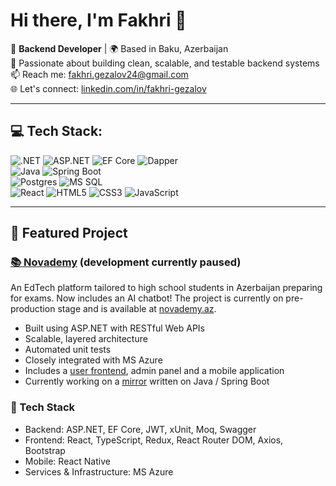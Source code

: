 # Hi there, I'm Fakhri 👋

🎯 **Backend Developer** | 🌍 Based in Baku, Azerbaijan<br/>
💬 Passionate about building clean, scalable, and testable backend systems<br/>
📫 Reach me: [fakhri.gezalov24@gmail.com](mailto:fakhri.gezalov24@gmail.com)<br/>
🌐 Let's connect: [linkedin.com/in/fakhri-gezalov](https://linkedin.com/in/fakhri-gezalov)

---

## 💻 Tech Stack:
![.NET](https://img.shields.io/badge/.NET-5C2D91?style=for-the-badge&logo=.net&logoColor=white) ![ASP.NET](https://img.shields.io/badge/ASP.NET-512BD4?style=for-the-badge) ![EF Core](https://img.shields.io/badge/EF%20Core-6C3483?style=for-the-badge) ![Dapper](https://img.shields.io/badge/Dapper-0082C9?style=for-the-badge&logoColor=white)<br/>
![Java](https://img.shields.io/badge/java-%23ED8B00.svg?style=for-the-badge&logo=openjdk&logoColor=white) ![Spring Boot](https://img.shields.io/badge/Spring%20Boot-6DB33F?style=for-the-badge&logo=springboot&logoColor=white)<br/>
![Postgres](https://img.shields.io/badge/postgres-%23316192.svg?style=for-the-badge&logo=postgresql&logoColor=white) ![MS SQL](https://img.shields.io/badge/MS%20SQL-CC2927?style=for-the-badge&logo=microsoft%20sql%20server&logoColor=white)<br/>
![React](https://img.shields.io/badge/react-%2320232a.svg?style=for-the-badge&logo=react&logoColor=%2361DAFB) ![HTML5](https://img.shields.io/badge/HTML5-E34F26?style=for-the-badge&logo=html5&logoColor=white) ![CSS3](https://img.shields.io/badge/CSS3-1572B6?style=for-the-badge&logo=css3&logoColor=white) ![JavaScript](https://img.shields.io/badge/javascript-%23323330.svg?style=for-the-badge&logo=javascript&logoColor=%23F7DF1E)

---

## 🚀 Featured Project

### [📚 Novademy](https://github.com/fakhri2406/Novademy.git) (development currently paused)
An EdTech platform tailored to high school students in Azerbaijan preparing for exams. Now includes an AI chatbot! The project is currently on pre-production stage and is available at [novademy.az](https://novademy.az).

- Built using ASP.NET with RESTful Web APIs
- Scalable, layered architecture
- Automated unit tests
- Closely integrated with MS Azure
- Includes a [user frontend](https://github.com/fakhri2406/novademy-front.git), admin panel and a mobile application
- Currently working on a [mirror](https://github.com/fakhri2406/novademy-mirror.git) written on Java / Spring Boot

###  🔧 Tech Stack
- Backend: ASP.NET, EF Core, JWT, xUnit, Moq, Swagger
- Frontend: React, TypeScript, Redux, React Router DOM, Axios, Bootstrap
- Mobile: React Native
- Services & Infrastructure: MS Azure
